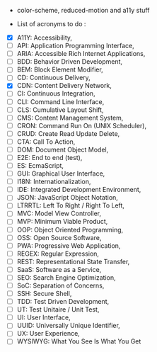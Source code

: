 - color-scheme, reduced-motion and a11y stuff

- List of acronyms to do :

- [X]  A11Y: Accessibility,
- [ ]  API: Application Programming Interface,
- [ ]  ARIA: Accessible Rich Internet Applications,
- [ ]  BDD: Behavior Driven Development,
- [ ]  BEM: Block Element Modifier,
- [ ]  CD: Continuous Delivery,
- [X]  CDN: Content Delivery Network,
- [ ]  CI: Continuous Integration,
- [ ]  CLI: Command Line Interface,
- [ ]  CLS: Cumulative Layout Shift,
- [ ]  CMS: Content Management System,
- [ ]  CRON: Command Run On (UNIX Scheduler),
- [ ]  CRUD: Create Read Update Delete,
- [ ]  CTA: Call To Action,
- [ ]  DOM: Document Object Model,
- [ ]  E2E: End to end (test),
- [ ]  ES: EcmaScript,
- [ ]  GUI: Graphical User Interface,
- [ ]  I18N: Internationalization,
- [ ]  IDE: Integrated Development Environment,
- [ ]  JSON: JavaScript Object Notation,
- [ ]  LTRRTL: Left To Right / Right To Left,
- [ ]  MVC: Model View Controller,
- [ ]  MVP: Minimum Viable Product,
- [ ]  OOP: Object Oriented Programming,
- [ ]  OSS: Open Source Software,
- [ ]  PWA: Progressive Web Application,
- [ ]  REGEX: Regular Expression,
- [ ]  REST: Representational State Transfer,
- [ ]  SaaS: Software as a Service,
- [ ]  SEO: Search Engine Optimization,
- [ ]  SoC: Separation of Concerns,
- [ ]  SSH: Secure Shell,
- [ ]  TDD: Test Driven Development,
- [ ]  UT: Test Unitaire / Unit Test,
- [ ]  UI: User Interface,
- [ ]  UUID: Universally Unique Identifier,
- [ ]  UX: User Experience,
- [ ]  WYSIWYG: What You See Is What You Get
